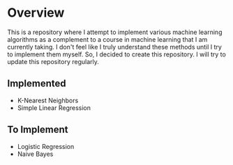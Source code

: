 # Overview
This is a repository where I attempt to implement various machine learning algorithms as a complement to a course in machine learning that I am currently taking. I don't feel like I truly understand these methods until I try to implement them myself. So, I decided to create this repository. I will try to update this repository regularly.

## Implemented
* K-Nearest Neighbors
* Simple Linear Regression

## To Implement
* Logistic Regression
* Naive Bayes
